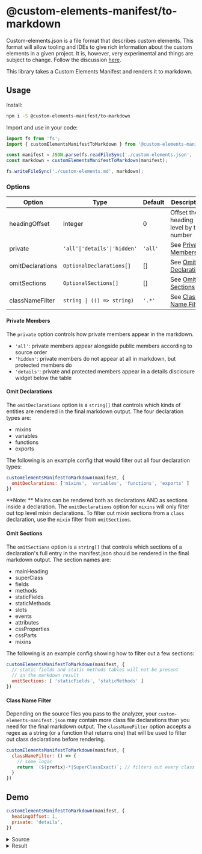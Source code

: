 # @custom-elements-manifest/to-markdown

Custom-elements.json is a file format that describes custom elements. This format will allow tooling and IDEs to give rich information about the custom elements in a given project. It is, however, very experimental and things are subject to change. Follow the discussion [here](https://github.com/webcomponents/custom-elements-manifest).

This library takes a Custom Elements Manifest and renders it to markdown.

## Usage

Install:
```bash
npm i -S @custom-elements-manifest/to-markdown
```

Import and use in your code:
```js
import fs from 'fs';
import { customElementsManifestToMarkdown } from '@custom-elements-manifest/to-markdown';

const manifest = JSON.parse(fs.readFileSync('./custom-elements.json', 'utf-8'));
const markdown = customElementsManifestToMarkdown(manifest);

fs.writeFileSync('./custom-elements.md', markdown);
```

### Options

| Option             | Type                         | Default | Description |
| -------------      | ---------------------------- | ------- | ----------- |
| headingOffset      | Integer                      | 0       | Offset the heading level by this number |
| private            | `'all'\|'details'\|'hidden'` | `'all'` | See [Private Members](#private-members) |
| omitDeclarations   | `OptionalDeclarations[]`     | []      | See [Omit Declarations](#omit-declarations) |
| omitSections       | `OptionalSections[]`         | []      | See [Omit Sections](#omit-sections) |
| classNameFilter    | `string \| (() => string)`   | `'.*'`  | See [Class Name Filter](#class-name-filter) |

#### Private Members

The `private` option controls how private members appear in the markdown.
- `'all'`: private members appear alongside public members according to source order
- `'hidden'`: private members do not appear at all in markdown, but protected members do
- `'details'`: private and protected members appear in a details disclosure widget below the table

#### Omit Declarations

The `omitDeclarations` option is a `string[]` that controls which kinds of entities are rendered in the final markdown output. The four declaration types are:

- mixins
- variables
- functions
- exports

The following is an example config that would filter out all four declaration types:

```js
customElementsManifestToMarkdown(manifest, {
  omitDeclarations: ['mixins', 'variables', 'functions', 'exports' ]
})
```
**Note: ** Mixins can be rendered both as declarations AND as sections inside a declaration. The `omitDeclarations` option for `mixins` will only filter out top level mixin declarations. To filter out mixin sections from a `class` declaration, use the `mixin` filter from `omitSections`.

#### Omit Sections

The `omitSections` option is a `string[]` that controls which sections of a declaration's full entry in the manifest.json should be rendered in the final markdown output. The section names are:

- mainHeading
- superClass
- fields
- methods
- staticFields
- staticMethods
- slots
- events
- attributes
- cssProperties
- cssParts
- mixins

The following is an example config showing how to filter out a few sections:

```js
customElementsManifestToMarkdown(manifest, {
  // static fields and static methods tables will not be present
  // in the markdown result
  omitSections: [ 'staticFields', 'staticMethods' ]
})
```

#### Class Name Filter
Depending on the source files you pass to the analyzer, your `custom-elements-manifest.json` may contain more class file declarations than you need for the final markdown output. The `classNameFilter` option accepts a regex as a string (or a function that returns one) that will be used to filter out class declarations before rendering.

```js
customElementsManifestToMarkdown(manifest, {
  classNameFilter: () => {
    // some logic
    return `(${prefix}-*|SuperClassExact)`; // filters out every class name that doesnt match the regex provided
  } 
})
```

## Demo

```js
customElementsManifestToMarkdown(manifest, {
  headingOffset: 1,
  private: 'details',
})
```
<details><summary>Source</summary>

```json
{
  "schemaVersion": "1.0.0",
  "readme": "",
  "modules": [
    {
      "kind": "javascript-module",
      "path": "./fixtures/-TEST/package/my-element.js",
      "declarations": [
        {
          "kind": "class",
          "name": "SuperClass",
          "events": [
            {
              "name": "custom-event",
              "type": {
                "text": "SuperCustomEvent"
              },
              "description": "this is custom"
            }
          ],
          "superclass": {
            "name": "LitElement",
            "package": "lit-element"
          },
          "members": [
            {
              "kind": "method",
              "name": "superClassMethod",
              "privacy": "public"
            }
          ]
        },
        {
          "kind": "class",
          "name": "MyElement",
          "cssProperties": [
            {
              "name": "--background-color",
              "description": "Controls the color of bar"
            }
          ],
          "cssParts": [
            {
              "name": "bar",
              "description": "Styles the color of bar"
            }
          ],
          "slots": [
            {
              "name": "container",
              "description": "You can put some elements here"
            }
          ],
          "events": [
            {
              "name": "my-event",
              "type": {
                "text": "Event"
              }
            },
            {
              "name": "custom-event",
              "type": {
                "text": "SuperCustomEvent"
              },
              "description": "this is custom",
              "inheritedFrom": {
                "name": "SuperClass",
                "module": "./fixtures/-TEST/package/my-element.js"
              }
            }
          ],
          "mixins": [
            {
              "name": "LocalizeMixin",
              "package": "lion"
            },
            {
              "name": "Mixin",
              "module": "./fixtures/-TEST/package/my-element.js"
            }
          ],
          "superclass": {
            "name": "SuperClass",
            "module": "./fixtures/-TEST/package/my-element.js"
          },
          "attributes": [
            {
              "name": "prop-1",
              "fieldName": "prop1"
            },
            {
              "name": "prop2",
              "fieldName": "prop2"
            }
          ],
          "members": [
            {
              "kind": "field",
              "name": "prop1",
              "privacy": "public"
            },
            {
              "kind": "field",
              "name": "prop2",
              "privacy": "public"
            },
            {
              "kind": "field",
              "name": "prop3",
              "privacy": "public",
              "type": {
                "text": "boolean"
              },
              "default": "true"
            },
            {
              "kind": "field",
              "name": "foo",
              "type": {
                "text": "string"
              },
              "privacy": "private",
              "description": "description goes here",
              "default": "'bar'"
            },
            {
              "kind": "method",
              "name": "instanceMethod",
              "privacy": "public",
              "description": "Some description of the method here",
              "return": {
                "type": {
                  "text": ""
                }
              },
              "parameters": [
                {
                  "name": "e",
                  "type": {
                    "text": "Event"
                  }
                },
                {
                  "name": "a",
                  "type": {
                    "text": "string"
                  },
                  "description": "some description"
                }
              ]
            },
            {
              "kind": "field",
              "name": "mixinProp",
              "type": {
                "text": "number"
              },
              "privacy": "protected",
              "default": "1",
              "inheritedFrom": {
                "name": "Mixin",
                "module": "./fixtures/-TEST/package/my-element.js"
              }
            },
            {
              "kind": "method",
              "name": "superClassMethod",
              "privacy": "public",
              "inheritedFrom": {
                "name": "SuperClass",
                "module": "./fixtures/-TEST/package/my-element.js"
              }
            }
          ],
          "tagName": "my-element"
        },
        {
          "kind": "variable",
          "name": "variableExport",
          "description": "this is a var export",
          "type": {
            "text": "boolean"
          }
        },
        {
          "kind": "variable",
          "name": "stringVariableExport",
          "description": "this is a string var export",
          "type": {
            "text": "string"
          }
        },
        {
          "kind": "function",
          "name": "functionExport",
          "description": "This is a function export",
          "return": {
            "type": {
              "text": "boolean"
            }
          },
          "parameters": [
            {
              "name": "a",
              "type": {
                "text": "string"
              }
            },
            {
              "name": "b",
              "type": {
                "text": "boolean"
              }
            }
          ]
        },
        {
          "kind": "mixin",
          "name": "MyMixin4",
          "parameters": [
            {
              "name": "klass",
              "type": {
                "text": "*"
              },
              "description": "This is the description"
            },
            {
              "name": "foo",
              "type": {
                "text": "string"
              },
              "description": "Description goes here"
            }
          ]
        },
        {
          "kind": "mixin",
          "name": "Mixin",
          "parameters": [
            {
              "name": "klass",
              "type": {
                "text": "*"
              },
              "description": "This is the description"
            }
          ],
          "members": [
            {
              "kind": "field",
              "name": "mixinProp",
              "type": {
                "text": "number"
              },
              "privacy": "protected",
              "default": "1"
            }
          ]
        }
      ],
      "exports": [
        {
          "kind": "js",
          "name": "SuperClass",
          "declaration": {
            "name": "SuperClass",
            "module": "./fixtures/-TEST/package/my-element.js"
          }
        },
        {
          "kind": "custom-element-definition",
          "name": "my-element",
          "declaration": {
            "name": "MyElement",
            "module": "./fixtures/-TEST/package/my-element.js"
          }
        },
        {
          "kind": "js",
          "name": "variableExport",
          "declaration": {
            "name": "variableExport",
            "module": "./fixtures/-TEST/package/my-element.js"
          }
        },
        {
          "kind": "js",
          "name": "stringVariableExport",
          "declaration": {
            "name": "stringVariableExport",
            "module": "./fixtures/-TEST/package/my-element.js"
          }
        },
        {
          "kind": "js",
          "name": "functionExport",
          "declaration": {
            "name": "functionExport",
            "module": "./fixtures/-TEST/package/my-element.js"
          }
        }
      ]
    }
  ]
}
```

</details>

<details><summary>Result</summary>

  ## `./fixtures/-TEST/package/my-element.js`:

  ### class: `SuperClass`

  #### Superclass

  | Name       | Module | Package     |
  | ---------- | ------ | ----------- |
  | LitElement |        | lit-element |

  #### Methods

  | Name             | Privacy | Description | Parameters | Return | Inherited From |
  | ---------------- | ------- | ----------- | ---------- | ------ | -------------- |
  | superClassMethod | public  |             |            |        |                |

  #### Events

  | Name         | Type               | Description    | Inherited From |
  | ------------ | ------------------ | -------------- | -------------- |
  | custom-event | `SuperCustomEvent` | this is custom |                |

  <hr/>

  ### class: `MyElement`, `my-element`

  #### Superclass

  | Name       | Module                                 | Package |
  | ---------- | -------------------------------------- | ------- |
  | SuperClass | ./fixtures/-TEST/package/my-element.js |         |

  #### Mixins

  | Name          | Module                                 | Package |
  | ------------- | -------------------------------------- | ------- |
  | LocalizeMixin |                                        | lion    |
  | Mixin         | ./fixtures/-TEST/package/my-element.js |         |

  #### Fields

  | Name  | Privacy | Type      | Default | Description | Inherited From |
  | ----- | ------- | --------- | ------- | ----------- | -------------- |
  | prop1 | public  |           |         |             |                |
  | prop2 | public  |           |         |             |                |
  | prop3 | public  | `boolean` | `true`  |             |                |

  #### Methods

  | Name             | Privacy | Description                         | Parameters            | Return | Inherited From |
  | ---------------- | ------- | ----------------------------------- | --------------------- | ------ | -------------- |
  | instanceMethod   | public  | Some description of the method here | `e: Event, a: string` |        |                |
  | superClassMethod | public  |                                     |                       |        | SuperClass     |

  #### Events

  | Name         | Type               | Description    | Inherited From |
  | ------------ | ------------------ | -------------- | -------------- |
  | my-event     | `Event`            |                |                |
  | custom-event | `SuperCustomEvent` | this is custom | SuperClass     |

  #### Attributes

  | Name   | Field | Inherited From |
  | ------ | ----- | -------------- |
  | prop-1 | prop1 |                |
  | prop2  | prop2 |                |

  #### CSS Properties

  | Name               | Description               |
  | ------------------ | ------------------------- |
  | --background-color | Controls the color of bar |

  #### Slots

  | Name      | Description                    |
  | --------- | ------------------------------ |
  | container | You can put some elements here |

  <details><summary>Private API</summary>

  #### Fields

  | Name      | Privacy   | Type     | Default | Description           | Inherited From |
  | --------- | --------- | -------- | ------- | --------------------- | -------------- |
  | foo       | private   | `string` | `'bar'` | description goes here |                |
  | mixinProp | protected | `number` | `1`     |                       | Mixin          |

  </details>

  <hr/>

  ### mixin: `MyMixin4`

  #### Parameters

  | Name  | Type     | Default | Description             |
  | ----- | -------- | ------- | ----------------------- |
  | klass | `*`      |         | This is the description |
  | foo   | `string` |         | Description goes here   |

  <hr/>

  ### mixin: `Mixin`

  #### Parameters

  | Name  | Type | Default | Description             |
  | ----- | ---- | ------- | ----------------------- |
  | klass | `*`  |         | This is the description |

  <details><summary>Private API</summary>

  #### Fields

  | Name      | Privacy   | Type     | Default | Description | Inherited From |
  | --------- | --------- | -------- | ------- | ----------- | -------------- |
  | mixinProp | protected | `number` | `1`     |             |                |

  </details>

  <hr/>

  ### Variables

  | Name                 | Description                 | Type      |
  | -------------------- | --------------------------- | --------- |
  | variableExport       | this is a var export        | `boolean` |
  | stringVariableExport | this is a string var export | `string`  |

  <hr/>

  ### Functions

  | Name           | Description               | Parameters              | Return    |
  | -------------- | ------------------------- | ----------------------- | --------- |
  | functionExport | This is a function export | `a: string, b: boolean` | `boolean` |

  <hr/>

  ### Exports

  | Kind                      | Name                 | Declaration          | Module                                 | Package |
  | ------------------------- | -------------------- | -------------------- | -------------------------------------- | ------- |
  | js                        | SuperClass           | SuperClass           | ./fixtures/-TEST/package/my-element.js |         |
  | custom-element-definition | my-element           | MyElement            | ./fixtures/-TEST/package/my-element.js |         |
  | js                        | variableExport       | variableExport       | ./fixtures/-TEST/package/my-element.js |         |
  | js                        | stringVariableExport | stringVariableExport | ./fixtures/-TEST/package/my-element.js |         |
  | js                        | functionExport       | functionExport       | ./fixtures/-TEST/package/my-element.js |         |

</details>
